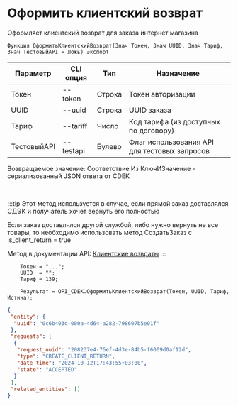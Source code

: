 ﻿---
sidebar_position: 6
---

# Оформить клиентский возврат
 Оформляет клиентский возврат для заказа интернет магазина



`Функция ОформитьКлиентскийВозврат(Знач Токен, Знач UUID, Знач Тариф, Знач ТестовыйAPI = Ложь) Экспорт`

  | Параметр | CLI опция | Тип | Назначение |
  |-|-|-|-|
  | Токен | --token | Строка | Токен авторизации |
  | UUID | --uuid | Строка | UUID заказа |
  | Тариф | --tariff | Число | Код тарифа (из доступных по договору) |
  | ТестовыйAPI | --testapi | Булево | Флаг использования API для тестовых запросов |

  
  Возвращаемое значение:   Соответствие Из КлючИЗначение - сериализованный JSON ответа от CDEK

<br/>

:::tip
Этот метод используется в случае, если прямой заказ доставлялся СДЭК и получатель хочет вернуть его полностью

 Если заказ доставлялся другой службой, либо нужно вернуть не все товары, то необходимо использовать метод СоздатьЗаказ с is_client_return = true

 Метод в документации API: [Клиентские возвраты](https://api-docs.cdek.ru/122762174.html)
:::
<br/>


```bsl title="Пример кода"
    Токен = "...";
    UUID  = "";
    Тариф = 139;

    Результат = OPI_CDEK.ОформитьКлиентскийВозврат(Токен, UUID, Тариф, Истина);
```
    



```json title="Результат"
{
 "entity": {
  "uuid": "0c6b403d-000a-4d64-a282-798607b5e01f"
 },
 "requests": [
  {
   "request_uuid": "208237e4-76ef-4d3e-84b5-f6009d0af12d",
   "type": "CREATE_CLIENT_RETURN",
   "date_time": "2024-10-12T17:43:55+03:00",
   "state": "ACCEPTED"
  }
 ],
 "related_entities": []
}
```

